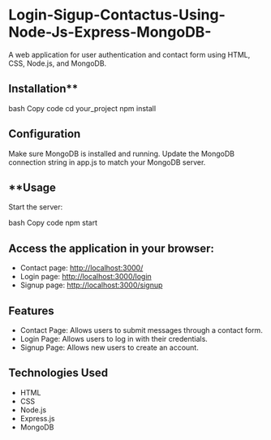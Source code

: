 # **Login-Sigup-Contactus-Using-Node-Js-Express-MongoDB-**

A web application for user authentication and contact form using HTML, CSS, Node.js, and MongoDB.

## Installation**

bash
Copy code
cd your_project
npm install

## Configuration

Make sure MongoDB is installed and running. Update the MongoDB connection string in app.js to match your MongoDB server.

## **Usage

Start the server:

bash
Copy code
npm start

## Access the application in your browser:

- Contact page: [http://localhost:3000/](http://localhost:3000/)
- Login page: [http://localhost:3000/login](http://localhost:3000/login)
- Signup page: [http://localhost:3000/signup](http://localhost:3000/signup)

## Features

- Contact Page: Allows users to submit messages through a contact form.
- Login Page: Allows users to log in with their credentials.
- Signup Page: Allows new users to create an account.

## Technologies Used

- HTML
- CSS
- Node.js
- Express.js
- MongoDB
